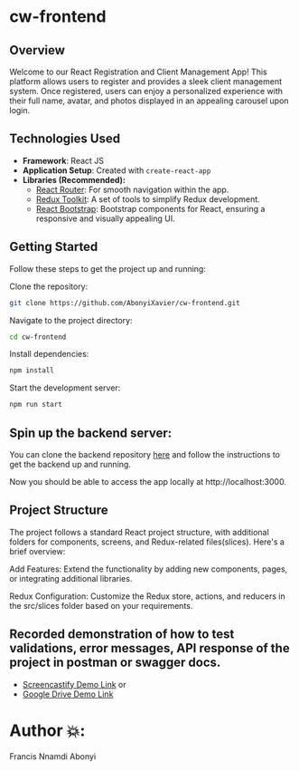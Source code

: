 # cw-frontend

## Overview
Welcome to our React Registration and Client Management App! This platform allows users to register and provides a sleek client management system. Once registered, users can enjoy a personalized experience with their full name, avatar, and photos displayed in an appealing carousel upon login.

## Technologies Used

- **Framework**: React JS
- **Application Setup**: Created with `create-react-app`
- **Libraries (Recommended):**
  - [React Router](https://reactrouter.com/): For smooth navigation within the app.
  - [Redux Toolkit](https://redux-toolkit.js.org/): A set of tools to simplify Redux development.
  - [React Bootstrap](https://react-bootstrap.github.io/): Bootstrap components for React, ensuring a responsive and visually appealing UI.


## Getting Started

Follow these steps to get the project up and running:


Clone the repository:

```bash
git clone https://github.com/AbonyiXavier/cw-frontend.git
```

Navigate to the project directory:
```bash
cd cw-frontend
```

Install dependencies:
```bash
npm install
```

Start the development server:

```bash
npm run start
```

## Spin up the backend server:

You can clone the backend repository [here](https://github.com/AbonyiXavier/cw-recruitment-test) and follow the instructions to get the backend up and running.

Now you should be able to access the app locally at http://localhost:3000.

## Project Structure
The project follows a standard React project structure, with additional folders for components, screens, and Redux-related files(slices). Here's a brief overview:

Add Features: Extend the functionality by adding new components, pages, or integrating additional libraries.

Redux Configuration: Customize the Redux store, actions, and reducers in the src/slices folder based on your requirements.


## Recorded demonstration of how to test validations, error messages, API response of the project in postman or swagger docs.
- [Screencastify Demo Link](https://watch.screencastify.com/v/v2xsNVVyz5VY0QOgLkiR) or 
- [Google Drive Demo Link](https://drive.google.com/file/d/1vqdqHeXxM-obB0_V0sjXUyDSElgT9duT/view)

# Author 💥:

Francis Nnamdi Abonyi

